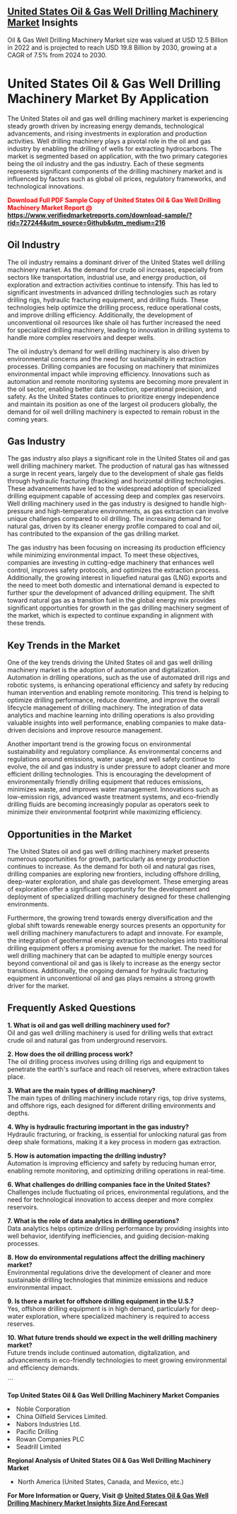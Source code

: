 <h2><a href="https://www.verifiedmarketreports.com/download-sample/?rid=727244&amp;utm_source=Github&amp;utm_medium=216" target="_blank">United States Oil & Gas Well Drilling Machinery Market</a> Insights</h2><p>Oil & Gas Well Drilling Machinery Market size was valued at USD 12.5 Billion in 2022 and is projected to reach USD 19.8 Billion by 2030, growing at a CAGR of 7.5% from 2024 to 2030.</p><p><h1>United States Oil & Gas Well Drilling Machinery Market By Application</h1><p>The United States oil and gas well drilling machinery market is experiencing steady growth driven by increasing energy demands, technological advancements, and rising investments in exploration and production activities. Well drilling machinery plays a pivotal role in the oil and gas industry by enabling the drilling of wells for extracting hydrocarbons. The market is segmented based on application, with the two primary categories being the oil industry and the gas industry. Each of these segments represents significant components of the drilling machinery market and is influenced by factors such as global oil prices, regulatory frameworks, and technological innovations.</p><p><strong><p><span class=""><span style="color: #ff0000;"><strong>Download Full PDF Sample Copy of United States Oil & Gas Well Drilling Machinery Market Report</strong> @ </span><a href="https://www.verifiedmarketreports.com/download-sample/?rid=727244&amp;utm_source=Github&amp;utm_medium=216" target="_blank">https://www.verifiedmarketreports.com/download-sample/?rid=727244&amp;utm_source=Github&amp;utm_medium=216</a></span></p></strong></p><h2>Oil Industry</h2><p>The oil industry remains a dominant driver of the United States well drilling machinery market. As the demand for crude oil increases, especially from sectors like transportation, industrial use, and energy production, oil exploration and extraction activities continue to intensify. This has led to significant investments in advanced drilling technologies such as rotary drilling rigs, hydraulic fracturing equipment, and drilling fluids. These technologies help optimize the drilling process, reduce operational costs, and improve drilling efficiency. Additionally, the development of unconventional oil resources like shale oil has further increased the need for specialized drilling machinery, leading to innovation in drilling systems to handle more complex reservoirs and deeper wells.</p><p>The oil industry’s demand for well drilling machinery is also driven by environmental concerns and the need for sustainability in extraction processes. Drilling companies are focusing on machinery that minimizes environmental impact while improving efficiency. Innovations such as automation and remote monitoring systems are becoming more prevalent in the oil sector, enabling better data collection, operational precision, and safety. As the United States continues to prioritize energy independence and maintain its position as one of the largest oil producers globally, the demand for oil well drilling machinery is expected to remain robust in the coming years.</p><h2>Gas Industry</h2><p>The gas industry also plays a significant role in the United States oil and gas well drilling machinery market. The production of natural gas has witnessed a surge in recent years, largely due to the development of shale gas fields through hydraulic fracturing (fracking) and horizontal drilling technologies. These advancements have led to the widespread adoption of specialized drilling equipment capable of accessing deep and complex gas reservoirs. Well drilling machinery used in the gas industry is designed to handle high-pressure and high-temperature environments, as gas extraction can involve unique challenges compared to oil drilling. The increasing demand for natural gas, driven by its cleaner energy profile compared to coal and oil, has contributed to the expansion of the gas drilling market.</p><p>The gas industry has been focusing on increasing its production efficiency while minimizing environmental impact. To meet these objectives, companies are investing in cutting-edge machinery that enhances well control, improves safety protocols, and optimizes the extraction process. Additionally, the growing interest in liquefied natural gas (LNG) exports and the need to meet both domestic and international demand is expected to further spur the development of advanced drilling equipment. The shift toward natural gas as a transition fuel in the global energy mix provides significant opportunities for growth in the gas drilling machinery segment of the market, which is expected to continue expanding in alignment with these trends.</p><h2>Key Trends in the Market</h2><p>One of the key trends driving the United States oil and gas well drilling machinery market is the adoption of automation and digitalization. Automation in drilling operations, such as the use of automated drill rigs and robotic systems, is enhancing operational efficiency and safety by reducing human intervention and enabling remote monitoring. This trend is helping to optimize drilling performance, reduce downtime, and improve the overall lifecycle management of drilling machinery. The integration of data analytics and machine learning into drilling operations is also providing valuable insights into well performance, enabling companies to make data-driven decisions and improve resource management.</p><p>Another important trend is the growing focus on environmental sustainability and regulatory compliance. As environmental concerns and regulations around emissions, water usage, and well safety continue to evolve, the oil and gas industry is under pressure to adopt cleaner and more efficient drilling technologies. This is encouraging the development of environmentally friendly drilling equipment that reduces emissions, minimizes waste, and improves water management. Innovations such as low-emission rigs, advanced waste treatment systems, and eco-friendly drilling fluids are becoming increasingly popular as operators seek to minimize their environmental footprint while maximizing efficiency.</p><h2>Opportunities in the Market</h2><p>The United States oil and gas well drilling machinery market presents numerous opportunities for growth, particularly as energy production continues to increase. As the demand for both oil and natural gas rises, drilling companies are exploring new frontiers, including offshore drilling, deep-water exploration, and shale gas development. These emerging areas of exploration offer a significant opportunity for the development and deployment of specialized drilling machinery designed for these challenging environments.</p><p>Furthermore, the growing trend towards energy diversification and the global shift towards renewable energy sources presents an opportunity for well drilling machinery manufacturers to adapt and innovate. For example, the integration of geothermal energy extraction technologies into traditional drilling equipment offers a promising avenue for the market. The need for well drilling machinery that can be adapted to multiple energy sources beyond conventional oil and gas is likely to increase as the energy sector transitions. Additionally, the ongoing demand for hydraulic fracturing equipment in unconventional oil and gas plays remains a strong growth driver for the market.</p><h2>Frequently Asked Questions</h2><p><strong>1. What is oil and gas well drilling machinery used for?</strong><br>Oil and gas well drilling machinery is used for drilling wells that extract crude oil and natural gas from underground reservoirs.</p><p><strong>2. How does the oil drilling process work?</strong><br>The oil drilling process involves using drilling rigs and equipment to penetrate the earth's surface and reach oil reserves, where extraction takes place.</p><p><strong>3. What are the main types of drilling machinery?</strong><br>The main types of drilling machinery include rotary rigs, top drive systems, and offshore rigs, each designed for different drilling environments and depths.</p><p><strong>4. Why is hydraulic fracturing important in the gas industry?</strong><br>Hydraulic fracturing, or fracking, is essential for unlocking natural gas from deep shale formations, making it a key process in modern gas extraction.</p><p><strong>5. How is automation impacting the drilling industry?</strong><br>Automation is improving efficiency and safety by reducing human error, enabling remote monitoring, and optimizing drilling operations in real-time.</p><p><strong>6. What challenges do drilling companies face in the United States?</strong><br>Challenges include fluctuating oil prices, environmental regulations, and the need for technological innovation to access deeper and more complex reservoirs.</p><p><strong>7. What is the role of data analytics in drilling operations?</strong><br>Data analytics helps optimize drilling performance by providing insights into well behavior, identifying inefficiencies, and guiding decision-making processes.</p><p><strong>8. How do environmental regulations affect the drilling machinery market?</strong><br>Environmental regulations drive the development of cleaner and more sustainable drilling technologies that minimize emissions and reduce environmental impact.</p><p><strong>9. Is there a market for offshore drilling equipment in the U.S.?</strong><br>Yes, offshore drilling equipment is in high demand, particularly for deep-water exploration, where specialized machinery is required to access reserves.</p><p><strong>10. What future trends should we expect in the well drilling machinery market?</strong><br>Future trends include continued automation, digitalization, and advancements in eco-friendly technologies to meet growing environmental and efficiency demands.</p>```</p><p><strong>Top United States Oil & Gas Well Drilling Machinery Market Companies</strong></p><div data-test-id=""><p><li>Noble Corporation</li><li> China Oilfield Services Limited.</li><li> Nabors Industries Ltd.</li><li> Pacific Drilling</li><li> Rowan Companies PLC</li><li> Seadrill Limited</li></p><div><strong>Regional Analysis of&nbsp;United States Oil & Gas Well Drilling Machinery Market</strong></div><ul><li dir="ltr"><p dir="ltr">North America&nbsp;(United States, Canada, and Mexico, etc.)</p></li></ul><p><strong>For More Information or Query, Visit @&nbsp;</strong><strong><a href="https://www.verifiedmarketreports.com/product/oil-and-gas-well-drilling-machinery-market/?utm_source=Github&amp;utm_medium=216" target="_blank">United States Oil & Gas Well Drilling Machinery Market Insights Size And Forecast</a></strong></p></div>
